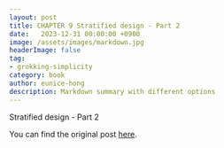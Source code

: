 ```yaml
---
layout: post
title: CHAPTER 9 Stratified design - Part 2
date:   2023-12-31 00:00:00 +0900
image: /assets/images/markdown.jpg
headerImage: false
tag:
- grokking-simplicity
category: book
author: eunice-hong
description: Markdown summary with different options
---
```


Stratified design - Part 2

You can find the original post [here](https://livebook.manning.com/book/grokking-simplicity/chapter-9/).
